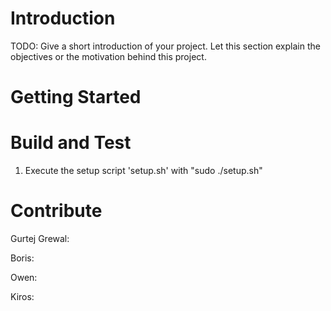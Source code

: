# Introduction 
TODO: Give a short introduction of your project. Let this section explain the objectives or the motivation behind this project. 

# Getting Started


# Build and Test
1.	Execute the setup script 'setup.sh' with "sudo ./setup.sh"

# Contribute
Gurtej Grewal:

Boris:

Owen:

Kiros:
